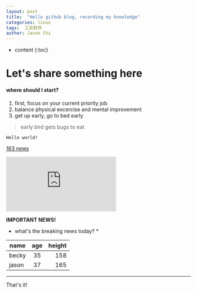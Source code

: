 ```yaml
---
layout: post
title:  "Hello github blog, recording my knowledge"
categories: linux
tags:  工具软件  
author: Jason Chi
---
```


* content
{:toc}

# Let's share something here
#### where should I start?
1. first, focus on your current priority job
2. balance physical excercise and mental improvement
3. get up early, go to bed early

>early bird gets bugs to eat

```
Hello world!
```

[163 news](https:news.163.com)

![习近平会见美国哈佛大学校长](https://news.163.com/19/0320/20/EAO462PC000189FH.html)

**IMPORTANT NEWS!**
* what's the breaking news today? *

|name|age|height|
|--------|:------:|------:|
|becky|35|158|
|jason|37|165|

***
That's it!

